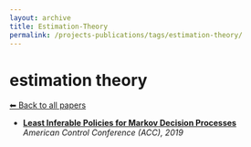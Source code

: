 ```yaml
---
layout: archive
title: Estimation-Theory
permalink: /projects-publications/tags/estimation-theory/
---
```


# estimation theory
[⬅ Back to all papers](../../)

- **[Least Inferable Policies for Markov Decision Processes](../papers.md)**  
  *American Control Conference (ACC), 2019*